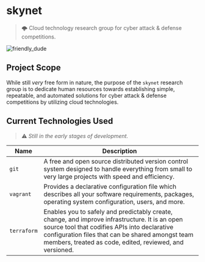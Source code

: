 # skynet
> 🌩  Cloud technology research group for cyber attack &amp; defense competitions.

![friendly_dude](https://i.imgur.com/ONefP55.png)

## Project Scope
While still *very* free form in nature, the purpose of the `skynet` research group is to dedicate human resources towards establishing simple, repeatable, and automated solutions for cyber attack &amp; defense competitions by utilizing cloud technologies.


## Current Technologies Used
> ⚠️  *Still in the early stages of development.*

Name | Description 
--- | ---
`git` | A free and open source distributed version control system designed to handle everything from small to very large projects with speed and efficiency.
`vagrant` | Provides a declarative configuration file which describes all your software requirements, packages, operating system configuration, users, and more.
`terraform` | Enables you to safely and predictably create, change, and improve infrastructure. It is an open source tool that codifies APIs into declarative configuration files that can be shared amongst team members, treated as code, edited, reviewed, and versioned.

